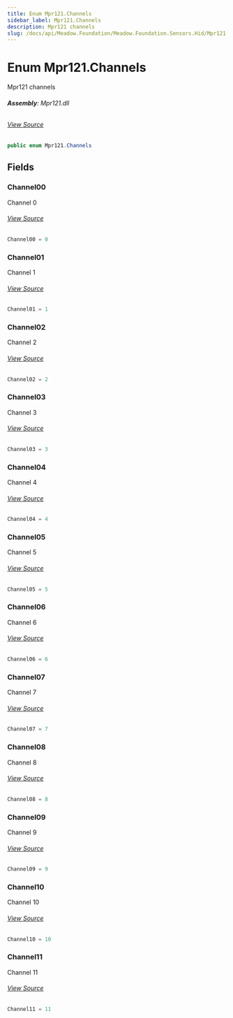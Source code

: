 ```yaml
---
title: Enum Mpr121.Channels
sidebar_label: Mpr121.Channels
description: Mpr121 channels
slug: /docs/api/Meadow.Foundation/Meadow.Foundation.Sensors.Hid/Mpr121.Channels
---
```

# Enum Mpr121.Channels
Mpr121 channels

###### **Assembly**: Mpr121.dll
###### [View Source](https://github.com/WildernessLabs/Meadow.Foundation.git/blob/develop/Source/Meadow.Foundation.Peripherals/Sensors.Hid.Mpr121/Driver/Mpr121.enums.cs#L23)
```csharp title="Declaration"
public enum Mpr121.Channels
```
## Fields
### Channel00
Channel 0
###### [View Source](https://github.com/WildernessLabs/Meadow.Foundation.git/blob/develop/Source/Meadow.Foundation.Peripherals/Sensors.Hid.Mpr121/Driver/Mpr121.enums.cs#L28)
```csharp title="Declaration"
Channel00 = 0
```
### Channel01
Channel 1
###### [View Source](https://github.com/WildernessLabs/Meadow.Foundation.git/blob/develop/Source/Meadow.Foundation.Peripherals/Sensors.Hid.Mpr121/Driver/Mpr121.enums.cs#L32)
```csharp title="Declaration"
Channel01 = 1
```
### Channel02
Channel 2
###### [View Source](https://github.com/WildernessLabs/Meadow.Foundation.git/blob/develop/Source/Meadow.Foundation.Peripherals/Sensors.Hid.Mpr121/Driver/Mpr121.enums.cs#L36)
```csharp title="Declaration"
Channel02 = 2
```
### Channel03
Channel 3
###### [View Source](https://github.com/WildernessLabs/Meadow.Foundation.git/blob/develop/Source/Meadow.Foundation.Peripherals/Sensors.Hid.Mpr121/Driver/Mpr121.enums.cs#L40)
```csharp title="Declaration"
Channel03 = 3
```
### Channel04
Channel 4
###### [View Source](https://github.com/WildernessLabs/Meadow.Foundation.git/blob/develop/Source/Meadow.Foundation.Peripherals/Sensors.Hid.Mpr121/Driver/Mpr121.enums.cs#L44)
```csharp title="Declaration"
Channel04 = 4
```
### Channel05
Channel 5
###### [View Source](https://github.com/WildernessLabs/Meadow.Foundation.git/blob/develop/Source/Meadow.Foundation.Peripherals/Sensors.Hid.Mpr121/Driver/Mpr121.enums.cs#L48)
```csharp title="Declaration"
Channel05 = 5
```
### Channel06
Channel 6
###### [View Source](https://github.com/WildernessLabs/Meadow.Foundation.git/blob/develop/Source/Meadow.Foundation.Peripherals/Sensors.Hid.Mpr121/Driver/Mpr121.enums.cs#L52)
```csharp title="Declaration"
Channel06 = 6
```
### Channel07
Channel 7
###### [View Source](https://github.com/WildernessLabs/Meadow.Foundation.git/blob/develop/Source/Meadow.Foundation.Peripherals/Sensors.Hid.Mpr121/Driver/Mpr121.enums.cs#L56)
```csharp title="Declaration"
Channel07 = 7
```
### Channel08
Channel 8
###### [View Source](https://github.com/WildernessLabs/Meadow.Foundation.git/blob/develop/Source/Meadow.Foundation.Peripherals/Sensors.Hid.Mpr121/Driver/Mpr121.enums.cs#L60)
```csharp title="Declaration"
Channel08 = 8
```
### Channel09
Channel 9
###### [View Source](https://github.com/WildernessLabs/Meadow.Foundation.git/blob/develop/Source/Meadow.Foundation.Peripherals/Sensors.Hid.Mpr121/Driver/Mpr121.enums.cs#L64)
```csharp title="Declaration"
Channel09 = 9
```
### Channel10
Channel 10
###### [View Source](https://github.com/WildernessLabs/Meadow.Foundation.git/blob/develop/Source/Meadow.Foundation.Peripherals/Sensors.Hid.Mpr121/Driver/Mpr121.enums.cs#L68)
```csharp title="Declaration"
Channel10 = 10
```
### Channel11
Channel 11
###### [View Source](https://github.com/WildernessLabs/Meadow.Foundation.git/blob/develop/Source/Meadow.Foundation.Peripherals/Sensors.Hid.Mpr121/Driver/Mpr121.enums.cs#L72)
```csharp title="Declaration"
Channel11 = 11
```
